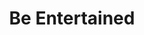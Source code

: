 ---
layout: simple-page
title: Be Entertained
permalink: /be-entertained/
breadcrumb: Temasek Polytechnic
---